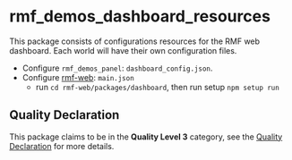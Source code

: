 # rmf\_demos\_dashboard\_resources

This package consists of configurations resources for the RMF web dashboard. Each world will have their own configuration files.
 - Configure `rmf_demos_panel`: `dashboard_config.json`.
 - Configure [rmf-web](https://github.com/open-rmf/rmf-web): `main.json`
   - run `cd rmf-web/packages/dashboard`, then run setup `npm setup run `

## Quality Declaration

This package claims to be in the **Quality Level 3** category, see the [Quality Declaration](./QUALITY_DECLARATION.md) for more details.
